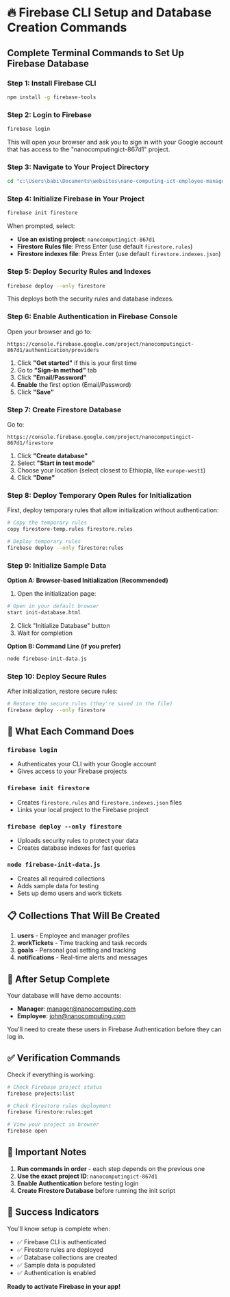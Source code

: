 # 🔥 Firebase CLI Setup and Database Creation Commands

## Complete Terminal Commands to Set Up Firebase Database

### Step 1: Install Firebase CLI

```bash
npm install -g firebase-tools
```

### Step 2: Login to Firebase

```bash
firebase login
```

This will open your browser and ask you to sign in with your Google account that has access to the "nanocomputingict-867d1" project.

### Step 3: Navigate to Your Project Directory

```bash
cd "c:\Users\babi\Documents\websites\nano-computing-ict-employee-management-system"
```

### Step 4: Initialize Firebase in Your Project

```bash
firebase init firestore
```

When prompted, select:
- **Use an existing project**: `nanocomputingict-867d1`
- **Firestore Rules file**: Press Enter (use default `firestore.rules`)
- **Firestore indexes file**: Press Enter (use default `firestore.indexes.json`)

### Step 5: Deploy Security Rules and Indexes

```bash
firebase deploy --only firestore
```

This deploys both the security rules and database indexes.

### Step 6: Enable Authentication in Firebase Console

Open your browser and go to:
```
https://console.firebase.google.com/project/nanocomputingict-867d1/authentication/providers
```

1. Click **"Get started"** if this is your first time
2. Go to **"Sign-in method"** tab
3. Click **"Email/Password"**
4. **Enable** the first option (Email/Password)
5. Click **"Save"**

### Step 7: Create Firestore Database

Go to:
```
https://console.firebase.google.com/project/nanocomputingict-867d1/firestore
```

1. Click **"Create database"**
2. Select **"Start in test mode"**
3. Choose your location (select closest to Ethiopia, like `europe-west1`)
4. Click **"Done"**

### Step 8: Deploy Temporary Open Rules for Initialization

First, deploy temporary rules that allow initialization without authentication:

```bash
# Copy the temporary rules
copy firestore-temp.rules firestore.rules

# Deploy temporary rules
firebase deploy --only firestore:rules
```

### Step 9: Initialize Sample Data

**Option A: Browser-based Initialization (Recommended)**

1. Open the initialization page:
```bash
# Open in your default browser
start init-database.html
```

2. Click "Initialize Database" button
3. Wait for completion

**Option B: Command Line (if you prefer)**
```bash
node firebase-init-data.js
```

### Step 10: Deploy Secure Rules

After initialization, restore secure rules:

```bash
# Restore the secure rules (they're saved in the file)
firebase deploy --only firestore
```

## 🎯 What Each Command Does

### `firebase login`
- Authenticates your CLI with your Google account
- Gives access to your Firebase projects

### `firebase init firestore`
- Creates `firestore.rules` and `firestore.indexes.json` files
- Links your local project to the Firebase project

### `firebase deploy --only firestore`
- Uploads security rules to protect your data
- Creates database indexes for fast queries

### `node firebase-init-data.js`
- Creates all required collections
- Adds sample data for testing
- Sets up demo users and work tickets

## 📋 Collections That Will Be Created

1. **users** - Employee and manager profiles
2. **workTickets** - Time tracking and task records
3. **goals** - Personal goal setting and tracking
4. **notifications** - Real-time alerts and messages

## 🔐 After Setup Complete

Your database will have demo accounts:
- **Manager**: manager@nanocomputing.com
- **Employee**: john@nanocomputing.com

You'll need to create these users in Firebase Authentication before they can log in.

## ✅ Verification Commands

Check if everything is working:

```bash
# Check Firebase project status
firebase projects:list

# Check Firestore rules deployment
firebase firestore:rules:get

# View your project in browser
firebase open
```

## 🚨 Important Notes

1. **Run commands in order** - each step depends on the previous one
2. **Use the exact project ID**: `nanocomputingict-867d1`
3. **Enable Authentication** before testing login
4. **Create Firestore Database** before running the init script

## 🎉 Success Indicators

You'll know setup is complete when:
- ✅ Firebase CLI is authenticated
- ✅ Firestore rules are deployed
- ✅ Database collections are created
- ✅ Sample data is populated
- ✅ Authentication is enabled

**Ready to activate Firebase in your app!**
